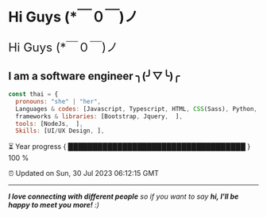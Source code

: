 <h1> Hi Guys  (*￣０￣)ノ </h1>
<p style="font-size:24px;"> Hi Guys  (*￣０￣)ノ </p>
<h2> I am a software engineer  ╮(╯▽╰)╭ </h2> 

```javascript
const thai = {
  pronouns: "she" | "her",
  Languages & codes: [Javascript, Typescript, HTML, CSS(Sass), Python, Php, ],
  frameworks & libraries: [Bootstrap, Jquery,  ],
  tools: [NodeJs,  ],
  Skills: [UI/UX Design, ],

```

⏳ Year progress { ████████████████████████████████████ } 100 %

⏰ Updated on Sun, 30 Jul 2023 06:12:15 GMT

---

<em><b>I love connecting with different people</b> so if you want to say <b>hi, I'll be happy to meet you more!</b> :)</em>

